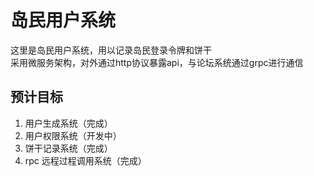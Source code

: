# 岛民用户系统
这里是岛民用户系统，用以记录岛民登录令牌和饼干  
采用微服务架构，对外通过http协议暴露api，与论坛系统通过grpc进行通信  
## 预计目标
1. 用户生成系统（完成）
2. 用户权限系统（开发中）
3. 饼干记录系统（完成）
4. rpc 远程过程调用系统（完成）